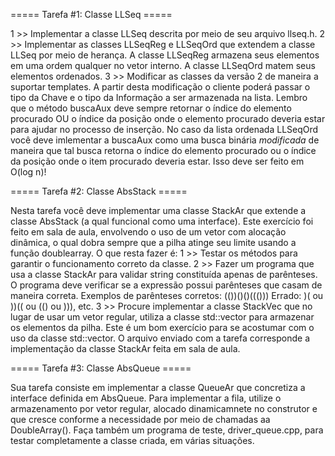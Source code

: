 ===== Tarefa #1: Classe LLSeq =====


1 >> Implementar a classe LLSeq descrita por meio de seu arquivo llseq.h.
2 >> Implementar as classes LLSeqReg e LLSeqOrd que extendem a classe LLSeq por meio de herança.
A classe LLSeqReg armazena seus elementos em uma ordem qualquer no vetor interno. A classe LLSeqOrd
matem seus elementos ordenados.
3 >> Modificar as classes da versão 2 de maneira a suportar templates. A partir desta modificação
o cliente poderá passar o tipo da Chave e o tipo da Informação a ser armazenada na lista.
Lembro que o método buscaAux deve sempre retornar o índice do elemento procurado OU o índice
da posição onde o elemento procurado deveria estar para ajudar no processo de inserção.
No caso da lista ordenada LLSeqOrd você deve imlementar a buscaAux como uma busca binária
*modificada*  de maneira que tal busca retorna o índice do elemento procurado ou o índice da
posição onde o item procurado deveria estar. Isso deve ser feito em O(log n)!

===== Tarefa #2: Classe AbsStack =====

Nesta tarefa você deve implementar uma classe StackAr que extende a classe AbsStack (a qual
funcional como uma interface).
Este exercício foi feito em sala de aula, envolvendo o uso de um vetor com alocação dinâmica,
o qual dobra sempre que a pilha atinge seu limite usando a função doublearray.
O que resta fazer é:
1 >> Testar os métodos para garantir o funcionamento correto da classe.
2 >> Fazer um programa que usa a classe StackAr para validar string constituída apenas de
parênteses. O programa deve verificar se a expressão possui parênteses que casam de maneira
correta.
Exemplos de parênteses corretos: (())()()((()))
Errado: )( ou  ))(( ou (() ou ))), etc.
3 >> Procure implementar a classe StackVec que no lugar de usar um vetor regular, utiliza a
classe std::vector para armazenar os elementos da pilha. Este é um bom exercício para se
acostumar com o uso da classe std::vector.
O arquivo enviado com a tarefa corresponde a implementação da classe StackAr feita em sala de
aula.

===== Tarefa #3: Classe AbsQueue =====

Sua tarefa consiste em implementar a classe QueueAr que concretiza a interface definida em
 AbsQueue.
Para implementar a fila, utilize o armazenamento por vetor regular, alocado dinamicamnete
no construtor e que cresce conforme a necessidade por meio de chamadas aa DoubleArray().
Faça também um programa de teste, driver_queue.cpp, para testar completamente a classe criada,
em várias situações.
